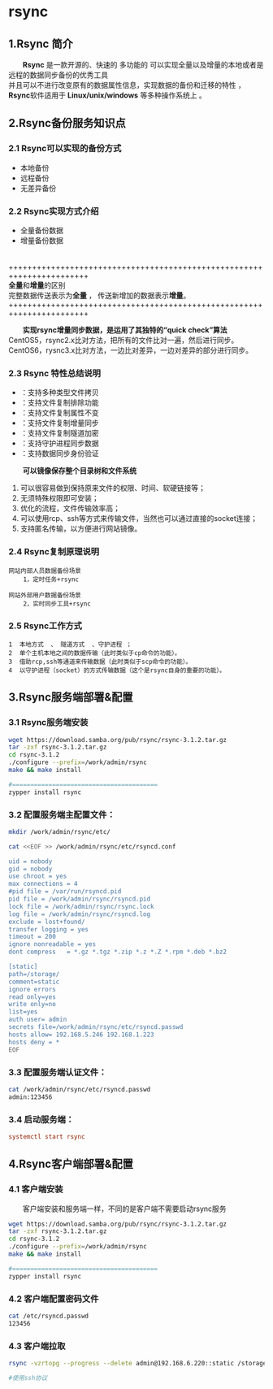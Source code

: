 # rsync

## 1.Rsync 简介

　　**Rsync** 是一款开源的、快速的 多功能的 可以实现全量以及增量的本地或者是远程的数据同步备份的优秀工具  
并且可以不进行改变原有的数据属性信息，实现数据的备份和迁移的特性 ，**Rsync**软件适用于 **Linux/unix/windows** 等多种操作系统上 。

## 2.Rsync备份服务知识点

### 2.1 Rsync可以实现的备份方式

* 本地备份
* 远程备份
* 无差异备份

### 2.2 Rsync实现方式介绍

* 全量备份数据
* 增量备份数据

　　+++++++++++++++++++++++++++++++++++++++++++++++++++++++++++++++++++++++  
**全量**和**增量**的区别  
完整数据传送表示为**全量** ， 传送新增加的数据表示**增量**。  
+++++++++++++++++++++++++++++++++++++++++++++++++++++++++++++++++++++++

　　**实现rsync增量同步数据，是运用了其独特的“quick check”算法**  
CentOS5，rsync2.x比对方法，把所有的文件比对一遍，然后进行同步。  
CentOS6，rysnc3.x比对方法，一边比对差异，一边对差异的部分进行同步。

### 2.3 Rsync 特性总结说明

* ：支持多种类型文件拷贝
* ：支持文件复制排除功能
* ：支持文件复制属性不变
* ：支持文件复制增量同步
* ：支持文件复制隧道加密
* ：支持守护进程同步数据
* ：支持数据同步身份验证

　　**可以镜像保存整个目录树和文件系统**

1. 可以很容易做到保持原来文件的权限、时间、软硬链接等；
2. 无须特殊权限即可安装；
3. 优化的流程，文件传输效率高；
4. 可以使用rcp、ssh等方式来传输文件，当然也可以通过直接的socket连接；
5. 支持匿名传输，以方便进行网站镜像。

### 2.4 Rsync复制原理说明

```
网站内部人员数据备份场景 
    1，定时任务+rsync

网站外部用户数据备份场景
    2，实时同步工具+rsync
```

### 2.5 Rsync工作方式

```
1  本地方式  、 隧道方式  、守护进程 ；
2  单个主机本地之间的数据传输（此时类似于cp命令的功能）。
3  借助rcp,ssh等通道来传输数据（此时类似于scp命令的功能）。
4  以守护进程（socket）的方式传输数据（这个是rsync自身的重要的功能）。
```

## 3.Rsync服务端部署&配置

### 3.1 Rsync服务端安装

```bash
wget https://download.samba.org/pub/rsync/rsync-3.1.2.tar.gz
tar -zxf rsync-3.1.2.tar.gz
cd rsync-3.1.2
./configure --prefix=/work/admin/rsync
make && make install

#========================================
zypper install rsync
```

### 3.2 配置服务端主配置文件：

```bash
mkdir /work/admin/rsync/etc/

cat <<EOF >> /work/admin/rsync/etc/rsyncd.conf

uid = nobody
gid = nobody
use chroot = yes
max connections = 4
#pid file = /var/run/rsyncd.pid
pid file = /work/admin/rsync/rsyncd.pid  
lock file = /work/admin/rsync/rsync.lock
log file = /work/admin/rsync/rsyncd.log
exclude = lost+found/
transfer logging = yes
timeout = 200
ignore nonreadable = yes
dont compress   = *.gz *.tgz *.zip *.z *.Z *.rpm *.deb *.bz2

[static]
path=/storage/
comment=static
ignore errors
read only=yes
write only=no
list=yes
auth user= admin
secrets file=/work/admin/rsync/etc/rsyncd.passwd
hosts allow= 192.168.5.246 192.168.1.223
hosts deny = *
EOF
```

### 3.3 配置服务端认证文件：

```bash
cat /work/admin/rsync/etc/rsyncd.passwd 
admin:123456
```

### 3.4 启动服务端：

```ini
systemctl start rsync
```

## 4.Rsync客户端部署&配置

### 4.1 客户端安装

　　客户端安装和服务端一样，不同的是客户端不需要启动rsync服务

```bash
wget https://download.samba.org/pub/rsync/rsync-3.1.2.tar.gz
tar -zxf rsync-3.1.2.tar.gz
cd rsync-3.1.2
./configure --prefix=/work/admin/rsync
make && make install

#========================================
zypper install rsync
```

### 4.2 客户端配置密码文件

```bash
cat /etc/rsyncd.passwd 
123456
```

### 4.3 客户端拉取

```bash
rsync -vzrtopg --progress --delete admin@192.168.6.220::static /storage/ --password-file=/work/admin/rsync/etc/rsyncd.passwd

#使用ssh协议

```
